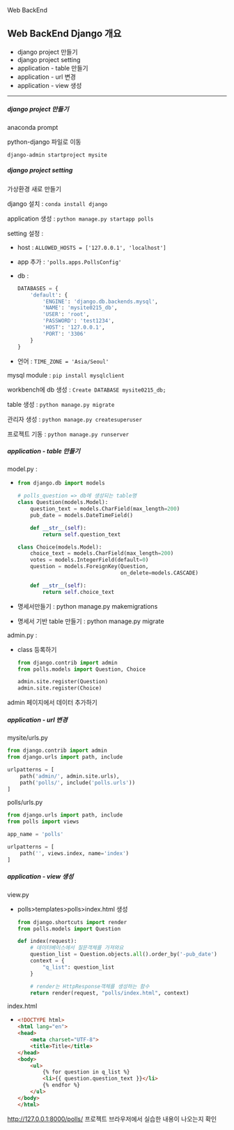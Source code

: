 Web BackEnd

## Web BackEnd Django 개요

- django project 만들기
- django project setting
- application - table 만들기
- application - url 변경
- application - view 생성



---



##### **django project 만들기**

anaconda prompt

python-django 파일로 이동

```django-admin startproject mysite```



##### **django project setting**

가상환경 새로 만들기

django 설치 : ```conda install django```

application 생성 : ```python manage.py startapp polls```

setting 설정 : 

- host : ```ALLOWED_HOSTS = ['127.0.0.1', 'localhost']```

- app 추가 : ```'polls.apps.PollsConfig'```

- db : 

  ```python
  DATABASES = {
      'default': {
          'ENGINE': 'django.db.backends.mysql',
          'NAME': 'mysite0215_db',
          'USER': 'root',
          'PASSWORD': 'test1234',
          'HOST': '127.0.0.1',
          'PORT': '3306'
      }
  }
  ```

- 언어 : `TIME_ZONE = 'Asia/Seoul'`

mysql module : ```pip install mysqlclient```

workbench에 db 생성 : `Create DATABASE mysite0215_db;`

table 생성 : `python manage.py migrate`

관리자 생성 : `python manage.py createsuperuser`

프로젝트 기동 : `python manage.py runserver`



##### **application** - table 만들기

model.py :

- ```python
  from django.db import models
  
  # polls_question => db에 생성되는 table명
  class Question(models.Model):
      question_text = models.CharField(max_length=200)
      pub_date = models.DateTimeField()
  
      def __str__(self):
          return self.question_text
  
  class Choice(models.Model):
      choice_text = models.CharField(max_length=200)
      votes = models.IntegerField(default=0)
      question = models.ForeignKey(Question,
                                   on_delete=models.CASCADE)
  
      def __str__(self):
          return self.choice_text
  ```

- 명세서만들기 : python manage.py makemigrations
- 명세서 기반 table 만들기 : python manage.py migrate

admin.py : 

- class 등록하기

  ```python
  from django.contrib import admin
  from polls.models import Question, Choice
  
  admin.site.register(Question)
  admin.site.register(Choice)
  ```

admin 페이지에서 데이터 추가하기



##### **application** - url 변경

mysite/urls.py

```python
from django.contrib import admin
from django.urls import path, include

urlpatterns = [
    path('admin/', admin.site.urls),
    path('polls/', include('polls.urls'))
]
```

polls/urls.py

```python
from django.urls import path, include
from polls import views

app_name = 'polls'

urlpatterns = [
    path('', views.index, name='index')
]
```



##### **application** - view 생성

view.py

- polls>templates>polls>index.html 생성

  ```python
  from django.shortcuts import render
  from polls.models import Question
  
  def index(request):
      # 데이터베이스에서 질문객체를 가져와요
      question_list = Question.objects.all().order_by('-pub_date')
      context = {
          "q_list": question_list
      }
  
      # render는 HttpResponse객체를 생성하는 함수
      return render(request, "polls/index.html", context)
  ```

index.html

- ```html
  <!DOCTYPE html>
  <html lang="en">
  <head>
      <meta charset="UTF-8">
      <title>Title</title>
  </head>
  <body>
      <ul>
          {% for question in q_list %}
          <li>{{ question.question_text }}</li>
          {% endfor %}
      </ul>
  </body>
  </html>
  ```



http://127.0.0.1:8000/polls/ 프로젝트 브라우저에서 실습한 내용이 나오는지 확인















